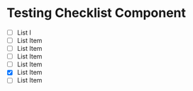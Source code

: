 # Testing Checklist Component

- [ ] List I
- [ ] List Item
- [ ] List Item
- [ ] List Item
- [ ] List Item
- [x] List Item
- [ ] List Item
